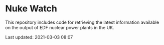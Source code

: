# Nuke Watch

This repository includes code for retrieving the latest information available on the output of EDF nuclear power plants in the UK.

Last updated: 2021-03-03 08:07